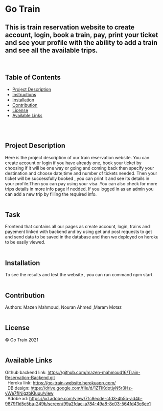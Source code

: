 # Go Train

## This is train reservation website to create account, login, book a train, pay, print your ticket and see your profile with the ability to add a train and see all the available trips.
&nbsp;
## Table of Contents

* [Project Description](#project-description)
* [Instructions](#instructions)
* [Installation](#installation)
* [Contribution](#contribution)
* [License](#license)
* [Available Links](#available-links)

<!-- end of the list -->
\
&nbsp;
## Project Description

Here is the project description of our train reservation website. You can create account or login if you have already one, book your ticket by choosing if it will be one way or going and coming back then specify your destination and choose date,time and number of tickets needed. Then your ticket will be successfully booked , you can print it and see its details in your profile.Then you can pay using your visa .You can also check for more trips details in more info page if nedded.
If you logged in as an admin you can add a new trip by filling the required info.
\
&nbsp;
 
## Task
Frontend that contains all our pages as create account, login, trains and payement linked with backend and by using get and post requests to get and send data to be saved in the database and then we deployed on heroku to be easily viewed.
\
&nbsp;

## Installation

To see the results and test the website , you can run command npm start.
\
&nbsp;

## Contribution

Authors: Mazen Mahmoud, Nouran Ahmed ,Maram Motaz
\
&nbsp;

## License

&copy; Go Train 2021
\
&nbsp;

## Available Links

 Github backend link: https://github.com/mazen-mahmoud16/Train-Reservation-Backend.git
\
&nbsp;
Heroku link: https://go-train-website.herokuapp.com/
\
&nbsp;
DB design: https://drive.google.com/file/d/1ZTIKdptjyN5r3Hz-vWe7fINjqzbKIuuu/view
\
&nbsp; 
Adobe xd: https://xd.adobe.com/view/71c8ecde-cfd3-4b5b-ad4b-9879f1d5c5ba-249b/screen/99a2fdac-a784-49a8-8c03-564fd43c6ee1

